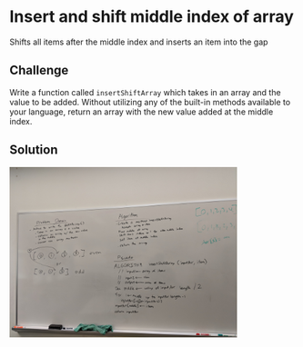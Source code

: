 # Insert and shift middle index of array
Shifts all items after the middle index and inserts an item into the gap

## Challenge
Write a function called `insertShiftArray` which takes in an array and the value to be added. Without utilizing any of the built-in methods available to your language, return an array with the new value added at the middle index.

## Solution
<img src="./assets/array_shift.jpg" width="400">